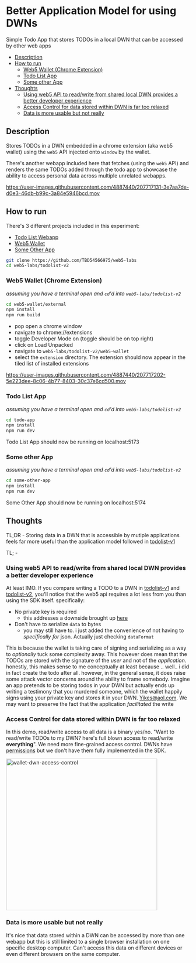 # Better Application Model for using DWNs <!-- omit from toc --> 

Simple Todo App that stores TODOs in a local DWN that can be accessed by other web apps

- [Description](#description)
- [How to run](#how-to-run)
  - [Web5 Wallet (Chrome Extension)](#web5-wallet-chrome-extension)
  - [Todo List App](#todo-list-app)
  - [Some other App](#some-other-app)
- [Thoughts](#thoughts)
  - [Using web5 API to read/write from shared local DWN provides a better developer experience](#using-web5-api-to-readwrite-from-shared-local-dwn-provides-a-better-developer-experience)
  - [Access Control for data stored within DWN is far too relaxed](#access-control-for-data-stored-within-dwn-is-far-too-relaxed)
  - [Data is more usable but not really](#data-is-more-usable-but-not-really)


## Description
Stores TODOs in a DWN embedded in a chrome extension (aka web5 wallet) using the `web5` API injected onto `window` by the wallet. 

There's another webapp included here that fetches (using the `web5` API) and renders the same TODOs added through the todo app to showcase the ability to access personal data across multiple unrelated webapps.


https://user-images.githubusercontent.com/4887440/207717131-3e7aa7de-d0e3-46db-b99c-3a84e5946bcd.mov

## How to run

There's 3 different projects included in this experiment:
* [Todo List Webapp](./todo-app/)
* [Web5 Wallet](./web5-wallet/)
* [Some Other App](./some-other-app)

```bash
git clone https://github.com/TBD54566975/web5-labs
cd web5-labs/todolist-v2
```

### Web5 Wallet (Chrome Extension)
_assuming you have a terminal open and `cd`'d into `web5-labs/todolist-v2`_

```bash
cd web5-wallet/external
npm install
npm run build
```

* pop open a chrome window
* navigate to chrome://extensions
* toggle Developer Mode on (toggle should be on top right)
* click on Load Unpacked
* navigate to `web5-labs/todolist-v2/web5-wallet`
* select the `extension` directory. The extension should now appear in the tiled list of installed extensions



https://user-images.githubusercontent.com/4887440/207717202-5e223dee-8c06-4b77-8403-30c37e6cd500.mov


### Todo List App
_assuming you have a terminal open and `cd`'d into `web5-labs/todolist-v2`_

```bash
cd todo-app
npm install
npm run dev
```

Todo List App should now be running on localhost:5173

### Some other App
_assuming you have a terminal open and `cd`'d into `web5-labs/todolist-v2`_

```bash
cd some-other-app
npm install
npm run dev
```

Some Other App should now be running on localhost:5174


## Thoughts

TL;DR - Storing data in a DWN that is accessible by mutiple applications feels far more useful than the application model followed in [todolist-v1](../todolist-v1/)

TL; -
### Using web5 API to read/write from shared local DWN provides a better developer experience
At least IMO. If you compare writing a TODO to a DWN in [todolist-v1](https://github.com/TBD54566975/web5-labs/blob/main/todolist-v1/src/App.vue#L74-L88) and [todolist-v2](https://github.com/TBD54566975/web5-labs/blob/main/todolist-v2/todo-app/src/App.vue#L65-L74), you'll notice that the web5 api requires a lot less from you than using the SDK itself. specifically:
* No private key is required
  * this addresses a downside brought up [here](../todolist-v1/README.md#were-storing-a-private-key-in-local-storage)
* Don't have to serialize `data` to bytes
  * you may still have to. i just added the convenience of not having to _specifically for_ json. Actually just checking `dataFormat`

This is because the wallet is taking care of signing and serializing as a way to _optionally_ tuck some complexity away. This however does mean that the TODOs are stored with the signature of the _user_ and not of the _application_. honestly, this makes sense to me conceptually at least because .. well.. i did in fact create the todo after all. however, in the general sense, it does raise some attack vector concerns around the ability to frame somebody. Imagine an app pretends to be storing todos in your DWN but actually ends up writing a testimony that you murdered someone, which the wallet happily signs using your private key and stores it in your DWN. Yikes@aol.com. We may want to preserve the fact that the application _facilitated_ the write 

### Access Control for data stored within DWN is far too relaxed
In this demo, read/write access to all data is a binary yes/no. "Want to read/write TODOs to my DWN? here's full blown access to read/write **everything**". We need more fine-grained access control. DWNs have [permissions](https://identity.foundation/decentralized-web-node/spec/#permissions) but we don't have them fully implemented in the SDK.

<img width="414" alt="wallet-dwn-access-control" src="https://user-images.githubusercontent.com/4887440/207928278-86a0ff54-4f7a-4976-a849-9dfe86f3967a.png">


### Data is more usable but not really 
It's nice that data stored within a DWN can be accessed by more than one webapp but this is still limited to a single browser installation on one specific desktop computer. Can't access this data on different devices or even different browsers on the same computer. 
